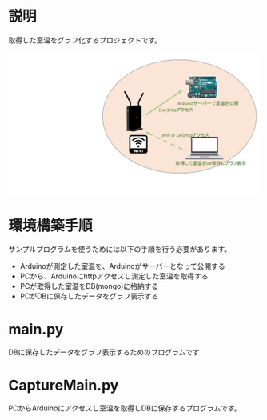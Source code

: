 # 説明

取得した室温をグラフ化するプロジェクトです。

![システム構成](./doc/system.jpg)

# 環境構築手順

サンプルプログラムを使うためには以下の手順を行う必要があります。

- Arduinoが測定した室温を、Arduinoがサーバーとなって公開する
- PCから、Arduinoにhttpアクセスし測定した室温を取得する
- PCが取得した室温をDB(mongo)に格納する
- PCがDBに保存したデータをグラフ表示する

# main.py

DBに保存したデータをグラフ表示するためのプログラムです

# CaptureMain.py

PCからArduinoにアクセスし室温を取得しDBに保存するプログラムです。




